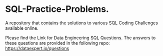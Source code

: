 # SQL-Practice-Problems. 
A repository that contains the solutions to various SQL Coding Challenges available online. 

Please find the Link for Data Engineering SQL Questions. The answers to these questions are provided in the following repo: https://dataexpert.io/questions
